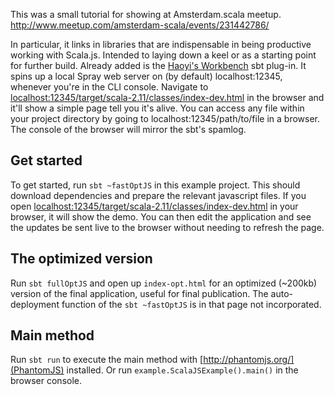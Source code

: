 This was a small tutorial for showing at Amsterdam.scala meetup. http://www.meetup.com/amsterdam-scala/events/231442786/

In particular, it links in libraries that are indispensable in being productive working with Scala.js. Intended to laying down a keel or as a starting point for further build. Already added is the [Haoyi's Workbench](https://github.com/lihaoyi/workbench) sbt plug-in. It spins up a local Spray web server on (by default) localhost:12345, whenever you're in the CLI console.
Navigate to [localhost:12345/target/scala-2.11/classes/index-dev.html](http://localhost:12345/target/scala-2.11/classes/index-dev.html) in the browser and it'll show a simple page tell you it's alive. You can access any file within your project directory by going to localhost:12345/path/to/file in a browser. The console of the browser will mirror the sbt's spamlog.

## Get started
To get started, run `sbt ~fastOptJS` in this example project. This should download dependencies and prepare the relevant javascript files. If you open [localhost:12345/target/scala-2.11/classes/index-dev.html](http://localhost:12345/target/scala-2.11/classes/index-dev.html) in your browser, it will show the demo. You can then edit the application and see the updates be sent live to the browser without needing to refresh the page.

## The optimized version
Run `sbt fullOptJS` and open up `index-opt.html` for an optimized (~200kb) version of the final application, useful for final publication. The auto-deployment function of the `sbt ~fastOptJS` is in that page not incorporated.

## Main method
Run `sbt run` to execute the main method with [http://phantomjs.org/](PhantomJS) installed. Or run `example.ScalaJSExample().main()` in the browser console.
